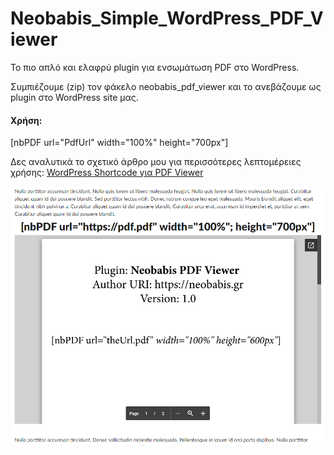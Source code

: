 # Neobabis_Simple_WordPress_PDF_Viewer

Το πιο απλό και ελαφρύ plugin για ενσωμάτωση PDF στο WordPress.

Συμπιέζουμε (zip) τον φάκελο neobabis_pdf_viewer και το ανεβάζουμε ως plugin στο WordPress site μας.

#### Χρήση:
[nbPDF url="PdfUrl" width="100%" height="700px"]

Δες αναλυτικά το σχετικό άρθρο μου για περισσότερες λεπτομέρειες χρήσης: [WordPress Shortcode για PDF Viewer](https://neobabis.gr/wordpress-shortcode-για-pdf-viewer/)

![](Neobabis_Simple_WordPress_PDF_Viewer.png)
